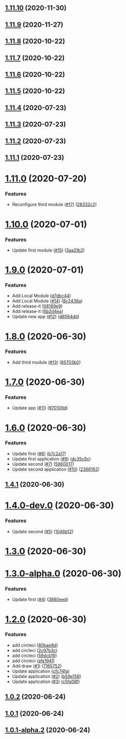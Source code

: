 ## [1.11.10](https://github.com/yevhenii-r/test_lerna/compare/v1.11.9...v1.11.10) (2020-11-30)

## [1.11.9](https://github.com/yevhenii-r/test_lerna/compare/v1.11.8...v1.11.9) (2020-11-27)

## [1.11.8](https://github.com/yevhenii-r/test_lerna/compare/v1.11.7...v1.11.8) (2020-10-22)

## [1.11.7](https://github.com/yevhenii-r/test_lerna/compare/v1.11.6...v1.11.7) (2020-10-22)

## [1.11.6](https://github.com/yevhenii-r/test_lerna/compare/v1.11.5...v1.11.6) (2020-10-22)

## [1.11.5](https://github.com/yevhenii-r/test_lerna/compare/v1.11.4...v1.11.5) (2020-10-22)

## [1.11.4](https://github.com/yevhenii-r/test_lerna/compare/v1.11.3...v1.11.4) (2020-07-23)

## [1.11.3](https://github.com/yevhenii-r/test_lerna/compare/v1.11.2...v1.11.3) (2020-07-23)

## [1.11.2](https://github.com/yevhenii-r/test_lerna/compare/v1.11.1...v1.11.2) (2020-07-23)



## [1.11.1](https://github.com/yevhenii-r/test_lerna/compare/v1.11.1...v1.11.2) (2020-07-23)



# [1.11.0](https://github.com/yevhenii-r/test_lerna/compare/v1.11.1...v1.11.2) (2020-07-20)


### Features

* Reconfigure third module ([#17](https://github.com/yevhenii-r/test_lerna/issues/17)) ([28332c2](https://github.com/yevhenii-r/test_lerna/commit/28332c2c81f12805857c917dfb792e8fa1dd93f7))



# [1.10.0](https://github.com/yevhenii-r/test_lerna/compare/v1.11.1...v1.11.2) (2020-07-01)


### Features

* Update first module ([#15](https://github.com/yevhenii-r/test_lerna/issues/15)) ([3aa31b2](https://github.com/yevhenii-r/test_lerna/commit/3aa31b28e7bada0206425e62fa59ff07b0bd0c21))



# [1.9.0](https://github.com/yevhenii-r/test_lerna/compare/v1.11.1...v1.11.2) (2020-07-01)


### Features

* Add Local Module ([d7dbc44](https://github.com/yevhenii-r/test_lerna/commit/d7dbc44dad16bd25be043ba89afec7e4f793cf62))
* Add Local Module ([#14](https://github.com/yevhenii-r/test_lerna/issues/14)) ([8c2438a](https://github.com/yevhenii-r/test_lerna/commit/8c2438ad8a9d0aed2ab6ce80635208ea96b0755a))
* Add release-it ([08189e9](https://github.com/yevhenii-r/test_lerna/commit/08189e96a3386bd99e470857d7f602455daa8326))
* Add release-it ([6b2d4ea](https://github.com/yevhenii-r/test_lerna/commit/6b2d4ea38dccea6876f545d953cac758cc53b1a0))
* Update new app ([#12](https://github.com/yevhenii-r/test_lerna/issues/12)) ([d8564dd](https://github.com/yevhenii-r/test_lerna/commit/d8564dd3ab1bb2433e18b783dc83116336ea6179))



# [1.8.0](https://github.com/yevhenii-r/test_lerna/compare/v1.11.1...v1.11.2) (2020-06-30)


### Features

* Add third module ([#13](https://github.com/yevhenii-r/test_lerna/issues/13)) ([85703b0](https://github.com/yevhenii-r/test_lerna/commit/85703b09d0b891161eef81349f533c69464d0b64))



# [1.7.0](https://github.com/yevhenii-r/test_lerna/compare/v1.11.1...v1.11.2) (2020-06-30)


### Features

* Update app ([#11](https://github.com/yevhenii-r/test_lerna/issues/11)) ([970109d](https://github.com/yevhenii-r/test_lerna/commit/970109d1e116eb1ca51d23a8cd17ef3a7813e28f))



# [1.6.0](https://github.com/yevhenii-r/test_lerna/compare/v1.11.1...v1.11.2) (2020-06-30)


### Features

* Update first ([#6](https://github.com/yevhenii-r/test_lerna/issues/6)) ([b7c2a17](https://github.com/yevhenii-r/test_lerna/commit/b7c2a1756d1490d2097e89aa58bae39099efd511))
* Update first application ([#9](https://github.com/yevhenii-r/test_lerna/issues/9)) ([dc35c9c](https://github.com/yevhenii-r/test_lerna/commit/dc35c9c835dc9889d58da210ac37defecaeb3858))
* Update second ([#7](https://github.com/yevhenii-r/test_lerna/issues/7)) ([5960017](https://github.com/yevhenii-r/test_lerna/commit/596001795d5e848ce3a7350fe598ea88b53621db))
* Update second application ([#10](https://github.com/yevhenii-r/test_lerna/issues/10)) ([2366162](https://github.com/yevhenii-r/test_lerna/commit/2366162c74735fe7fe6106cb0155170659de3a3d))



## [1.4.1](https://github.com/yevhenii-r/test_lerna/compare/v1.11.1...v1.11.2) (2020-06-30)



# [1.4.0-dev.0](https://github.com/yevhenii-r/test_lerna/compare/v1.11.1...v1.11.2) (2020-06-30)


### Features

* Update second ([#5](https://github.com/yevhenii-r/test_lerna/issues/5)) ([1046b12](https://github.com/yevhenii-r/test_lerna/commit/1046b1299d34afc9ece5d137cab5c0f806cc62b4))



# [1.3.0](https://github.com/yevhenii-r/test_lerna/compare/v1.11.1...v1.11.2) (2020-06-30)



# [1.3.0-alpha.0](https://github.com/yevhenii-r/test_lerna/compare/v1.11.1...v1.11.2) (2020-06-30)


### Features

* Update first ([#4](https://github.com/yevhenii-r/test_lerna/issues/4)) ([3880eed](https://github.com/yevhenii-r/test_lerna/commit/3880eed746b89a1a71957b79ae6c2948ba60d7c5))



# [1.2.0](https://github.com/yevhenii-r/test_lerna/compare/v1.11.1...v1.11.2) (2020-06-30)


### Features

* add circleci ([80bae8d](https://github.com/yevhenii-r/test_lerna/commit/80bae8d73769155ebfde8992facae60c382a941e))
* add circleci ([2c97b3c](https://github.com/yevhenii-r/test_lerna/commit/2c97b3c621d417493d8001288557b10c3f1c8881))
* add circleci ([59dcb19](https://github.com/yevhenii-r/test_lerna/commit/59dcb1901ff96b52815decb1a130f73ea6234217))
* add circleci ([afe194f](https://github.com/yevhenii-r/test_lerna/commit/afe194f089cefa34d5eb2537b07bd0d310429b88))
* Add draw ([#1](https://github.com/yevhenii-r/test_lerna/issues/1)) ([7165752](https://github.com/yevhenii-r/test_lerna/commit/7165752f98263f2c85306ea4a12fabe0df7b2e13))
* Update application ([cfc74fa](https://github.com/yevhenii-r/test_lerna/commit/cfc74fa8b2490eff54177660445f65be0632ac23))
* Update application ([#2](https://github.com/yevhenii-r/test_lerna/issues/2)) ([b59e158](https://github.com/yevhenii-r/test_lerna/commit/b59e158c20e67761352fa44b35f72d5c465b3252))
* Update application ([#3](https://github.com/yevhenii-r/test_lerna/issues/3)) ([c5fa08f](https://github.com/yevhenii-r/test_lerna/commit/c5fa08fc69c131b40f43e21e876d4c0c25fe75ae))



## [1.0.2](https://github.com/yevhenii-r/test_lerna/compare/v1.11.1...v1.11.2) (2020-06-24)



## [1.0.1](https://github.com/yevhenii-r/test_lerna/compare/v1.11.1...v1.11.2) (2020-06-24)



## [1.0.1-alpha.2](https://github.com/yevhenii-r/test_lerna/compare/v1.11.1...v1.11.2) (2020-06-24)

